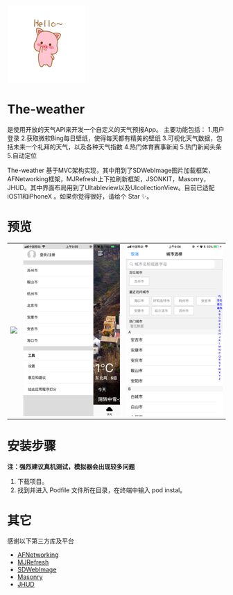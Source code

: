 
![这里写图片描述](https://github.com/ShenJieSuzhou/The-weather/blob/master/TheWeather/screenshot/180.png)
# The-weather
是使用开放的天气API来开发一个自定义的天气预报App。
主要功能包括：
1.用户登录
2.获取微软Bing每日壁纸，使得每天都有精美的壁纸
3.可视化天气数据，包括未来一个礼拜的天气，以及各种天气指数
4.热门体育赛事新闻
5.热门新闻头条
5.自动定位

The-weather 基于MVC架构实现，其中用到了SDWebImage图片加载框架，AFNetworking框架，MJRefresh上下拉刷新框架，JSONKIT，Masonry，JHUD。其中界面布局用到了UItableview以及UIcollectionView。目前已适配iOS11和iPhoneX 。如果你觉得很好，请给个 Star ✨。

# 预览
<table>
    <tr>
        <td><img src="https://github.com/ShenJieSuzhou/The-weather/blob/master/TheWeather/screenshot/IMG_0793.PNG"></td>
        <td><img src="https://github.com/ShenJieSuzhou/The-weather/blob/master/TheWeather/screenshot/IMG_0794.PNG"></td>
        <td><img src="https://github.com/ShenJieSuzhou/The-weather/blob/master/TheWeather/screenshot/IMG_0795.PNG"></td>
    </tr>
</table>


# 安装步骤

**注：强烈建议真机测试，模拟器会出现较多问题**
1. 下载项目。
2. 找到并进入 Podfile 文件所在目录，在终端中输入 pod instal。

# 其它

感谢以下第三方库及平台
*   [AFNetworking](https://github.com/AFNetworking/AFNetworking)
*   [MJRefresh](https://github.com/CoderMJLee/MJRefresh)
*   [SDWebImage](https://github.com/rs/SDWebImage)
*   [Masonry](https://github.com/SnapKit/Masonry)
*   [JHUD](https://github.com/Jinxiansen/JHUD)


